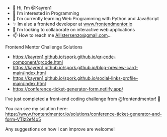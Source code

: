 - 👋 Hi, I’m @Kayren1
- 👀 I’m interested in Programming
- 🌱 I’m currently learning Web Programming with Python and JavaScript
- ✨ Im also a frontend developer at www.frontendmentor.io
- 💞️ I’m looking to collaborate on interactive web applications
- 📫 How to reach me Allistersenzo@gmail.com...

Frontend Mentor Challenge Solutions
- https://kayren1.github.io/spork.github.io/qr-code-component/qrcode.html
- https://kayren1.github.io/spork.github.io/blog-preview-card-main/index.html
- https://kayren1.github.io/spork.github.io/social-links-profile-main/index.html
- https://conference-ticket-generator-form.netlify.app/

<!---
Kayren1/Kayren1 is a ✨ special ✨ repository made for frontend learning and because its `README.md` (this file) appears on your GitHub profile.
You can click the Preview link to take a look at your changes.
--->

I've just completed a front-end coding challenge from @frontendmentor! 🎉

You can see my solution here: https://www.frontendmentor.io/solutions/conference-ticket-generator-and-form-VTlz2ef4o5

Any suggestions on how I can improve are welcome!